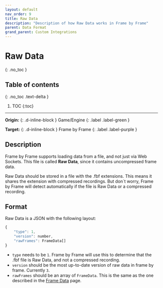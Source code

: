 ```yaml
---
layout: default
nav_order: 9
title: Raw Data
description: "Description of how Raw Data works in Frame by Frame"
parent: Data Format
grand_parent: Custom Integrations
---
```


# Raw Data
{: .no_toc }

## Table of contents
{: .no_toc .text-delta }

1. TOC
{:toc}

---

**Origin:**
{: .d-inline-block }
Game/Engine
{: .label .label-green }

**Target:**
{: .d-inline-block }
Frame by Frame
{: .label .label-purple  }

## Description
Frame by Frame supports loading data from a file, and not just via Web Sockets. This file is called **Raw Data**, since it contains uncompressed frame data.

Raw Data should be stored in a file with the .fbf extensions. This means it shares the extension with compressed recordings. But don´t worry, Frame by Frame will detect automatically if the file is Raw Data or a compressed recording.

## Format
Raw Data is a JSON with the following layout:
```js
{
    "type": 1,
    "version": number,
    "rawFrames": FrameData[]
}
```

- `type` needs to be `1`. Frame by Frame will use this to determine that the .fbf file is Raw Data, and not a compressed recording.
- `version` should be the most up-to-date version of raw data in frame by frame. Currently `3`.
- `rawFrames` should be an array of `FrameData`. This is the same as the one described in the [Frame Data](../frame-data/) page.